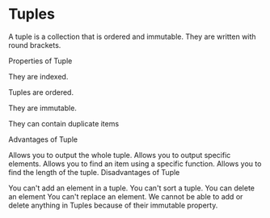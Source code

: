 # Tuples
A tuple is a collection that is ordered and immutable. They are written with round brackets.

Properties of Tuple

They are indexed.

Tuples are ordered.

They are immutable.

They can contain duplicate items

Advantages of Tuple

Allows you to output the whole tuple.
Allows you to output specific elements.
Allows you to find an item using a specific function.
Allows you to find the length of the tuple.
Disadvantages of Tuple

You can't add an element in a tuple.
You can't sort a tuple.
You can delete an element You can't replace an element.
We cannot be able to add or delete anything in Tuples because of their immutable property.
